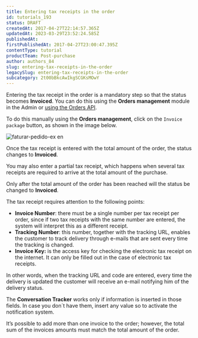 ```yaml
---
title: Entering tax receipts in the order
id: tutorials_193
status: DRAFT
createdAt: 2017-04-27T22:14:57.365Z
updatedAt: 2023-03-29T23:52:24.585Z
publishedAt: 
firstPublishedAt: 2017-04-27T23:00:47.395Z
contentType: tutorial
productTeam: Post-purchase
author: authors_84
slug: entering-tax-receipts-in-the-order
legacySlug: entering-tax-receipts-in-the-order
subcategory: 2t00bBkcAwIkgSCGKsMOwY
---
```


Entering the tax receipt in the order is a mandatory step so that the status becomes __Invoiced__. You can do this using the __Orders management__ module in the Admin or [using the Orders API](https://developers.vtex.com/vtex-developer-docs/reference/invoice "Invoice").

To do this manually using the **Orders management**,  click on the `Invoice package` button, as shown in the image below.

![faturar-pedido-ex en](//images.ctfassets.net/alneenqid6w5/3xGII9E1x6Iogai8qYyWYw/d50b5a145891ac1766882dabdf35a371/ex_1_en.png)

Once the tax receipt is entered with the total amount of the order, the status changes to **Invoiced**.

You may also enter a partial tax receipt, which happens when several tax receipts are required to arrive at the total amount of the purchase. 

<div class="alert alert-info">
<p>Only after the total amount of the order has been reached will the status be changed to <strong>Invoiced</strong>.</p>
</div>

The tax receipt requires attention to the following points: 

- **Invoice Number**: there must be a single number per tax receipt per order, since if two tax receipts with the same number are entered, the system will interpret this as a different receipt.
- **Tracking Number**: this number, together with the tracking URL, enables the customer to track delivery through e-mails that are sent every time the tracking is changed.
- **Invoice Key:** is the access key for checking the electronic tax receipt on the internet. It can only be filled out in the case of electronic tax receipts.

In other words, when the tracking URL and code are entered, every time the delivery is updated the customer will receive an e-mail notifying him of the delivery status.

The **Conversation Tracker** works only if information is inserted in those fields. In case you don´t have them, insert any value so to activate the notification system.

<div class="alert alert-danger">
It’s possible to add more than one invoice to the order; however, the total sum of the invoices amounts must match the total amount of the order.
</div>
